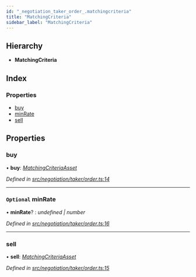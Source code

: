 ```yaml
---
id: "_negotiation_taker_order_.matchingcriteria"
title: "MatchingCriteria"
sidebar_label: "MatchingCriteria"
---
```


## Hierarchy

* **MatchingCriteria**

## Index

### Properties

* [buy](_negotiation_taker_order_.matchingcriteria.md#buy)
* [minRate](_negotiation_taker_order_.matchingcriteria.md#optional-minrate)
* [sell](_negotiation_taker_order_.matchingcriteria.md#sell)

## Properties

###  buy

• **buy**: *[MatchingCriteriaAsset](_negotiation_taker_order_.matchingcriteriaasset.md)*

*Defined in [src/negotiation/taker/order.ts:14](https://github.com/comit-network/comit-js-sdk/blob/a4cf34a/src/negotiation/taker/order.ts#L14)*

___

### `Optional` minRate

• **minRate**? : *undefined | number*

*Defined in [src/negotiation/taker/order.ts:16](https://github.com/comit-network/comit-js-sdk/blob/a4cf34a/src/negotiation/taker/order.ts#L16)*

___

###  sell

• **sell**: *[MatchingCriteriaAsset](_negotiation_taker_order_.matchingcriteriaasset.md)*

*Defined in [src/negotiation/taker/order.ts:15](https://github.com/comit-network/comit-js-sdk/blob/a4cf34a/src/negotiation/taker/order.ts#L15)*
